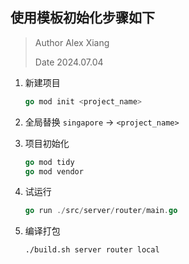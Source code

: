 ## 使用模板初始化步骤如下

> Author	Alex Xiang
>
> Date	2024.07.04

1. 新建项目

   ```go
   go mod init <project_name>
   ```

2. 全局替换 `singapore` -> `<project_name>`

3. 项目初始化

   ```go
   go mod tidy
   go mod vendor
   ```

4. 试运行

   ```go
   go run ./src/server/router/main.go
   ```

5. 编译打包

   ```bash
   ./build.sh server router local
   ```

